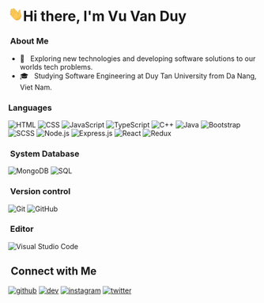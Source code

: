 # <img src="https://raw.githubusercontent.com/ABSphreak/ABSphreak/master/gifs/Hi.gif" width="30px">Hi there, I'm Vu Van Duy


### &nbsp;About Me 

- 🤔 &nbsp; Exploring new technologies and developing software solutions to our worlds tech problems.
- 🎓 &nbsp; Studying Software Engineering at Duy Tan University from Da Nang, Viet Nam.

### Languages
  ![HTML](https://img.shields.io/badge/-HTML-333333?style=flat&logo=HTML5)
  ![CSS](https://img.shields.io/badge/-CSS-333333?style=flat&logo=CSS3&logoColor=1572B6)
  ![JavaScript](https://img.shields.io/badge/-JavaScript-333333?style=flat&logo=javascript)
  ![TypeScript](https://img.shields.io/badge/-TypeScript-000?&logo=TypeScript&logoColor=007ACC)
  ![C++](https://img.shields.io/badge/-C++-black?style=flat-square&logo=c)
  ![Java](https://img.shields.io/badge/-Java-05122A?style=flat&logo=Java&logoColor=FFA518)
  ![Bootstrap](https://img.shields.io/badge/-Bootstrap-333333?style=flat&logo=bootstrap&logoColor=563D7C)
  ![SCSS](https://img.shields.io/badge/-SCSS-black?style=flat-square&logo=SASS)
  ![Node.js](https://img.shields.io/badge/-Node.js-333333?style=flat&logo=node.js)
  ![Express.js](https://img.shields.io/badge/-Express-black?style=flat-square&logo=expressjs)
  ![React](https://img.shields.io/badge/-React-333333?style=flat&logo=react)
  ![Redux](https://img.shields.io/badge/-Redux-black?style=flat-square&logo=Redux)
### &nbsp;System Database
  ![MongoDB](https://img.shields.io/badge/-MongoDB-333333?style=flat&logo=mongodb)
  ![SQL](https://img.shields.io/badge/-SQL-000?&logo=MySQL&logoColor=4479A1)
### &nbsp;Version control
  ![Git](https://img.shields.io/badge/-Git-333333?style=flat&logo=git)
  ![GitHub](https://img.shields.io/badge/-GitHub-333333?style=flat&logo=github)
### &nbsp;Editor
  ![Visual Studio Code](https://img.shields.io/badge/-Visual%20Studio%20Code-333333?style=flat&logo=visual-studio-code&logoColor=007ACC)

## &nbsp;Connect with Me

[<img src='https://cdn.jsdelivr.net/npm/simple-icons@3.0.1/icons/github.svg' alt='github' height='40'>](https://github.com/RudrakshK)  [<img src='https://cdn.jsdelivr.net/npm/simple-icons@3.0.1/icons/dev-dot-to.svg' alt='dev' height='40'>](mailto:vu.van.duy239@gmail.com) [<img src='https://cdn.jsdelivr.net/npm/simple-icons@3.0.1/icons/instagram.svg' alt='instagram' height='40'>](https://www.instagram.com/turrringgo/)  [<img src='https://cdn.jsdelivr.net/npm/simple-icons@3.0.1/icons/twitter.svg' alt='twitter' height='40'>](https://twitter.com/VUVANDU91658674)  


